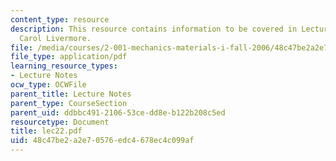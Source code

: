 ```yaml
---
content_type: resource
description: This resource contains information to be covered in Lecture 22 by Prof.
  Carol Livermore.
file: /media/courses/2-001-mechanics-materials-i-fall-2006/48c47be2a2e70576edc4678ec4c099af_lec22.pdf
file_type: application/pdf
learning_resource_types:
- Lecture Notes
ocw_type: OCWFile
parent_title: Lecture Notes
parent_type: CourseSection
parent_uid: ddbbc491-2106-53ce-dd8e-b122b208c5ed
resourcetype: Document
title: lec22.pdf
uid: 48c47be2-a2e7-0576-edc4-678ec4c099af
---
```

